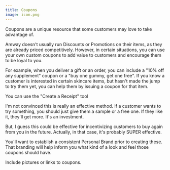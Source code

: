 ```yaml
---
title: Coupons
image: icon.png
---
```


Coupons are a unique resource that some customers may love to take advantage of.

Amway doesn't usually run <resource-chip path="resources/amway-discounts-promotions">Discounts or Promotions</resource-chip> on their items, as they are already priced competitively. However, in certain situations, you can use your own custom coupons to add value to customers and encourage them to be loyal to you.

For example, when you deliver a gift or an order, you can include a "10% off any supplement" coupon or a "buy one gummy, get one free". If you know a customer is interested in certain skincare items, but hasn't made the jump to try them yet, you can help them by issuing a coupon for that item.

You can use the "Create a Receipt" tool

I'm not convinced this is really an effective method. If a customer wants to try something, you should just give them a sample or a free one. If they like it, they'll get more. It's an investment.

But, I guess this could be effective for incentivizing customers to buy again from you in the future. Actually, in that case, it's probably SUPER effective.

You'll want to establish a consistent <resource-chip path="resources/branding">Personal Brand</resource-chip> prior to creating these. That branding will help inform you what kind of a look and feel those coupons should have.

<todo>Include pictures or links to coupons.</todo>